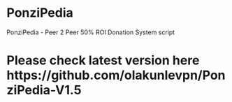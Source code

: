 # PonziPedia
PonziPedia - Peer 2 Peer 50% ROI Donation System script
 <h1>Please check latest version  here https://github.com/olakunlevpn/PonziPedia-V1.5</h1>
<br>
